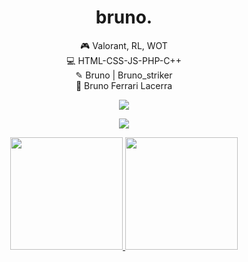 <h1 align="center">bruno.</h1>
<div align="center">
🎮 Valorant, RL, WOT <br />
💻 HTML-CSS-JS-PHP-C++ <br />
✎ Bruno | Bruno_striker <br />
👤 Bruno Ferrari Lacerra <br />



<a href="https://www.instagram.com/brlacerra/" target="_blank"><img src="https://img.shields.io/badge/Instagram-E4405F?style=for-the-badge&logo=instagram&logoColor=white" target="_blank"></a>
<div/>

![](https://www.instagram.com/p/BhH9CBuHFE4/?igshid=YmMyMTA2M2Y=)


<div>
<a href="https://github.com/BrunoFerrariIFTM">
<img height="180em" src="https://github-readme-stats.vercel.app/api/top-langs/?username=BrunoFerrariIFTM&layout=compact&langs_count=7&theme=dracula"/>
<img height="180em" src="https://github-readme-stats.vercel.app/api?username=BrunoFerrariIFTM&show_icons=true&theme=dracula&include_all_commits=true&count_private=true"/></a>
</div>
 
  
 
